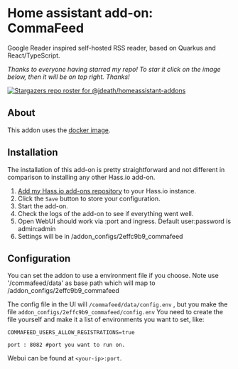 # Home assistant add-on: CommaFeed

Google Reader inspired self-hosted RSS reader, based on Quarkus and React/TypeScript.

_Thanks to everyone having starred my repo! To star it click on the image below, then it will be on top right. Thanks!_

[![Stargazers repo roster for @jdeath/homeassistant-addons](https://reporoster.com/stars/jdeath/homeassistant-addons)](https://github.com/jdeath/homeassistant-addons/stargazers)

## About

This addon uses the [docker image](https://github.com/Athou/commafeed/).

## Installation

The installation of this add-on is pretty straightforward and not different in
comparison to installing any other Hass.io add-on.

1. [Add my Hass.io add-ons repository][repository] to your Hass.io instance.
1. Click the `Save` button to store your configuration.
1. Start the add-on.
1. Check the logs of the add-on to see if everything went well.
1. Open WebUI should work via <your-ip>:port and ingress. Default user:password is admin:admin
1. Settings will be in /addon_configs/2effc9b9_commafeed

## Configuration
You can set the addon to use a environment file if you choose. Note use '/commafeed/data' as base path which will map to /addon_configs/2effc9b9_commafeed 

The config file in the UI will `/commafeed/data/config.env` , but you make the file `addon_configs/2effc9b9_commafeed/config.env` 
You need to create the file yourself and make it a list of environments you want to set, like:
```
COMMAFEED_USERS_ALLOW_REGISTRATIONS=true
```
```
port : 8082 #port you want to run on.
```

Webui can be found at `<your-ip>:port`.

[repository]: https://github.com/jdeath/homeassistant-addons

